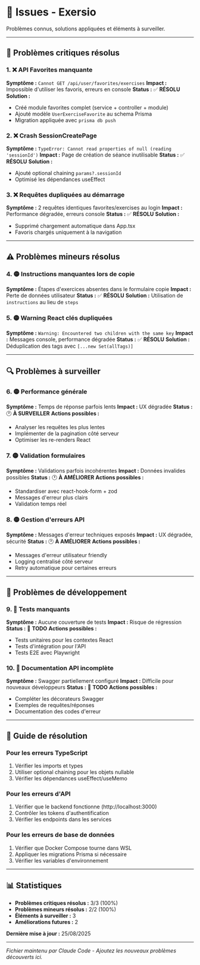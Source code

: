 # 🐛 Issues - Exersio

Problèmes connus, solutions appliquées et éléments à surveiller.

---

## 🚨 Problèmes critiques résolus

### 1. ❌ API Favorites manquante
**Symptôme :** `Cannot GET /api/user/favorites/exercises`
**Impact :** Impossible d'utiliser les favoris, erreurs en console
**Status :** ✅ **RÉSOLU**
**Solution :** 
- Créé module favorites complet (service + controller + module)
- Ajouté modèle `UserExerciseFavorite` au schema Prisma
- Migration appliquée avec `prisma db push`

### 2. ❌ Crash SessionCreatePage  
**Symptôme :** `TypeError: Cannot read properties of null (reading 'sessionId')`
**Impact :** Page de création de séance inutilisable
**Status :** ✅ **RÉSOLU** 
**Solution :**
- Ajouté optional chaining `params?.sessionId`
- Optimisé les dépendances useEffect

### 3. ❌ Requêtes dupliquées au démarrage
**Symptôme :** 2 requêtes identiques favorites/exercises au login
**Impact :** Performance dégradée, erreurs console
**Status :** ✅ **RÉSOLU**
**Solution :**
- Supprimé chargement automatique dans App.tsx 
- Favoris chargés uniquement à la navigation

---

## ⚠️ Problèmes mineurs résolus

### 4. 🟡 Instructions manquantes lors de copie
**Symptôme :** Étapes d'exercices absentes dans le formulaire copie
**Impact :** Perte de données utilisateur
**Status :** ✅ **RÉSOLU**
**Solution :** Utilisation de `instructions` au lieu de `steps`

### 5. 🟡 Warning React clés dupliquées
**Symptôme :** `Warning: Encountered two children with the same key`
**Impact :** Messages console, performance dégradée
**Status :** ✅ **RÉSOLU**
**Solution :** Déduplication des tags avec `[...new Set(allTags)]`

---

## 🔍 Problèmes à surveiller

### 6. 🟡 Performance générale
**Symptôme :** Temps de réponse parfois lents
**Impact :** UX dégradée
**Status :** 🕐 **À SURVEILLER**
**Actions possibles :**
- Analyser les requêtes les plus lentes
- Implémenter de la pagination côté serveur
- Optimiser les re-renders React

### 7. 🟡 Validation formulaires
**Symptôme :** Validations parfois incohérentes
**Impact :** Données invalides possibles
**Status :** 🕐 **À AMÉLIORER**
**Actions possibles :**
- Standardiser avec react-hook-form + zod
- Messages d'erreur plus clairs
- Validation temps réel

### 8. 🟡 Gestion d'erreurs API
**Symptôme :** Messages d'erreur techniques exposés
**Impact :** UX dégradée, sécurité
**Status :** 🕐 **À AMÉLIORER**
**Actions possibles :**
- Messages d'erreur utilisateur friendly
- Logging centralisé côté serveur
- Retry automatique pour certaines erreurs

---

## 🧪 Problèmes de développement

### 9. 🔵 Tests manquants
**Symptôme :** Aucune couverture de tests
**Impact :** Risque de régression
**Status :** 📝 **TODO**
**Actions possibles :**
- Tests unitaires pour les contextes React
- Tests d'intégration pour l'API
- Tests E2E avec Playwright

### 10. 🔵 Documentation API incomplète
**Symptôme :** Swagger partiellement configuré
**Impact :** Difficile pour nouveaux développeurs
**Status :** 📝 **TODO**
**Actions possibles :**
- Compléter les décorateurs Swagger
- Exemples de requêtes/réponses
- Documentation des codes d'erreur

---

## 🔧 Guide de résolution

### Pour les erreurs TypeScript
1. Vérifier les imports et types
2. Utiliser optional chaining pour les objets nullable
3. Vérifier les dépendances useEffect/useMemo

### Pour les erreurs d'API  
1. Vérifier que le backend fonctionne (http://localhost:3000)
2. Contrôler les tokens d'authentification
3. Vérifier les endpoints dans les services

### Pour les erreurs de base de données
1. Vérifier que Docker Compose tourne dans WSL
2. Appliquer les migrations Prisma si nécessaire
3. Vérifier les variables d'environnement

---

## 📊 Statistiques

- **Problèmes critiques résolus :** 3/3 (100%)
- **Problèmes mineurs résolus :** 2/2 (100%) 
- **Éléments à surveiller :** 3
- **Améliorations futures :** 2

**Dernière mise à jour :** 25/08/2025

---

*Fichier maintenu par Claude Code - Ajoutez les nouveaux problèmes découverts ici.*